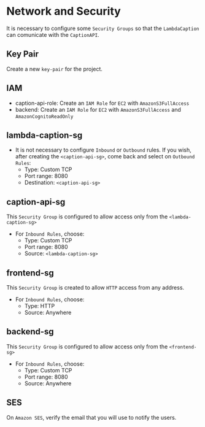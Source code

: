 # Network and Security

It is necessary to configure some `Security Groups` so that the `LambdaCaption` can comunicate with the `CaptionAPI`.

## Key Pair

Create a new `key-pair` for the project.

## IAM

* caption-api-role: Create an `IAM Role` for `EC2` with `AmazonS3FullAccess`
* backend: Create an `IAM Role` for `EC2` with `AmazonS3FullAccess` and `AmazonCognitoReadOnly`

## lambda-caption-sg

* It is not necessary to configure `Inbound` or `Outbound` rules. If you wish, after creating the `<caption-api-sg>`, come back and select on `Outbound Rules`:
  * Type: Custom TCP
  * Port range: 8080
  * Destination: `<caption-api-sg>`

## caption-api-sg

This `Security Group` is configured to allow access only from the `<lambda-caption-sg>`

* For `Inbound Rules`, choose:
  * Type: Custom TCP
  * Port range: 8080
  * Source: `<lambda-caption-sg>`

## frontend-sg

This `Security Group` is created to allow `HTTP` access from any address.

* For `Inbound Rules`, choose:
  * Type: HTTP
  * Source: Anywhere

## backend-sg

This `Security Group` is configured to allow access only from the `<frontend-sg>`

* For `Inbound Rules`, choose:
  * Type: Custom TCP
  * Port range: 8080
  * Source: Anywhere

## SES

On `Amazon SES`, verify the email that you will use to notify the users.

